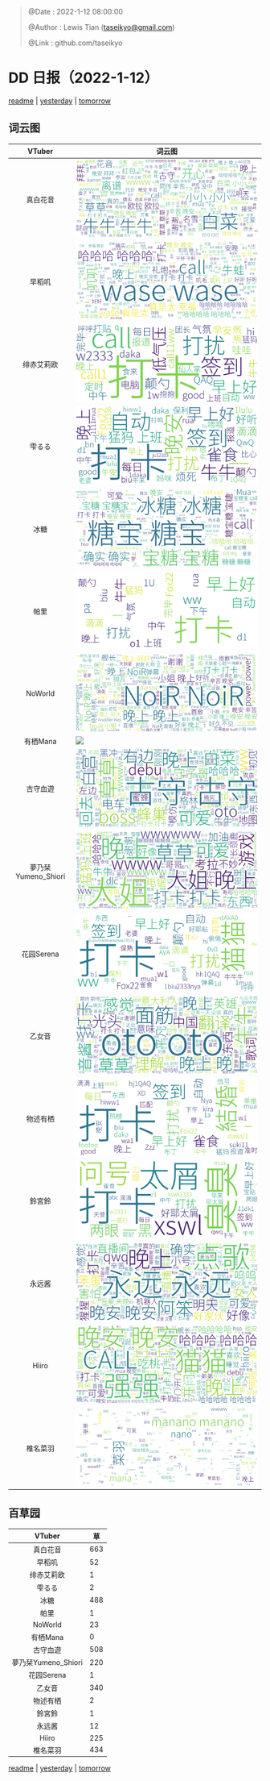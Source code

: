 > @Date    : 2022-1-12 08:00:00
>
> @Author  : Lewis Tian (taseikyo@gmail.com)
>
> @Link    : github.com/taseikyo

# DD 日报（2022-1-12）

[readme](../README.md) | [yesterday](2022-1-11.md) | [tomorrow](2022-1-13.md)

## 词云图

|VTuber|词云图|
|:-:|-|
|真白花音|![](../../images/daily/21402309_2022-1-12_purge_wordcloud.png)|
|早稻叽|![](../../images/daily/41682_2022-1-12_purge_wordcloud.png)|
|绯赤艾莉欧|![](../../images/daily/21396545_2022-1-12_purge_wordcloud.png)|
|雫るる|![](../../images/daily/21013446_2022-1-12_purge_wordcloud.png)|
|冰糖|![](../../images/daily/876396_2022-1-12_purge_wordcloud.png)|
|帕里|![](../../images/daily/4895312_2022-1-12_purge_wordcloud.png)|
|NoWorld|![](../../images/daily/21448649_2022-1-12_purge_wordcloud.png)|
|有栖Mana|![](../../images/daily/6542258_2022-1-12_purge_wordcloud.png)|
|古守血遊|![](../../images/daily/8725120_2022-1-12_purge_wordcloud.png)|
|夢乃栞Yumeno_Shiori|![](../../images/daily/14052636_2022-1-12_purge_wordcloud.png)|
|花园Serena|![](../../images/daily/14327465_2022-1-12_purge_wordcloud.png)|
|乙女音|![](../../images/daily/21320551_2022-1-12_purge_wordcloud.png)|
|物述有栖|![](../../images/daily/21449083_2022-1-12_purge_wordcloud.png)|
|鈴宮鈴|![](../../images/daily/21685677_2022-1-12_purge_wordcloud.png)|
|永远酱|![](../../images/daily/21701071_2022-1-12_purge_wordcloud.png)|
|Hiiro|![](../../images/daily/21919321_2022-1-12_purge_wordcloud.png)|
|椎名菜羽|![](../../images/daily/22347054_2022-1-12_purge_wordcloud.png)|

## 百草园

|VTuber|草|
|:-:|-|
|真白花音|663|
|早稻叽|52|
|绯赤艾莉欧|1|
|雫るる|2|
|冰糖|488|
|帕里|1|
|NoWorld|23|
|有栖Mana|0|
|古守血遊|508|
|夢乃栞Yumeno_Shiori|220|
|花园Serena|1|
|乙女音|340|
|物述有栖|2|
|鈴宮鈴|1|
|永远酱|12|
|Hiiro|225|
|椎名菜羽|434|

[readme](../README.md) | [yesterday](2022-1-11.md) | [tomorrow](2022-1-13.md)
